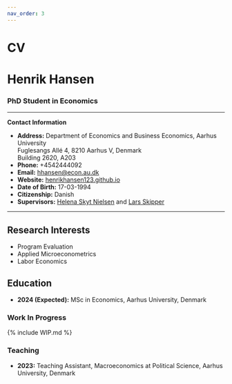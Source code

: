 ```yaml
---
nav_order: 3
---
```


# CV

# Henrik Hansen

### PhD Student in Economics

---

**Contact Information**

- **Address:** Department of Economics and Business Economics, Aarhus University  
               Fuglesangs Allé 4, 8210 Aarhus V, Denmark  
               Building 2620, A203
- **Phone:** +4542444092
- **Email:** [hhansen@econ.au.dk](mailto:hhansen@econ.au.dk)
- **Website:** [henrikhansen123.github.io](https://henrikhansen123.github.io/)
- **Date of Birth:** 17-03-1994
- **Citizenship:** Danish
- **Supervisors:** [Helena Skyt Nielsen](https://pure.au.dk/portal/da/persons/helena-skyt-nielsen(a376b058-2706-47a8-a3a7-75a8f8cd226f).html) and [Lars Skipper](https://pure.au.dk/portal/da/persons/lars-skipper(c70f11dd-4ae7-4ba5-ac5c-ac50c0b89a3b).html)

---

## Research Interests

- Program Evaluation
- Applied Microeconometrics
- Labor Economics

## Education

- **2024 (Expected):** MSc in Economics, Aarhus University, Denmark

### Work In Progress

{% include WIP.md %}

### Teaching

- **2023:** Teaching Assistant, Macroeconomics at Political Science, Aarhus University, Denmark